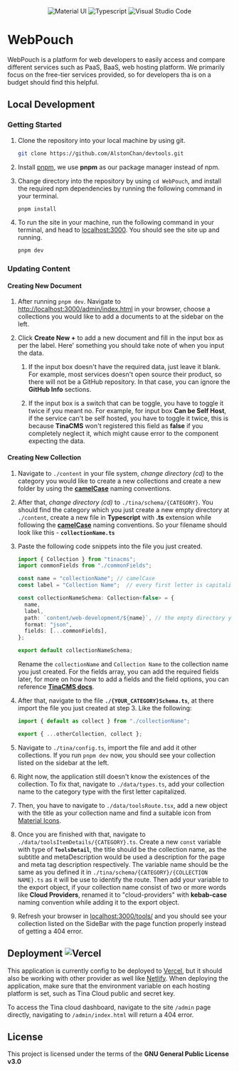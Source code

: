 <div align="center">
    <img src="https://res.cloudinary.com/practicaldev/image/fetch/s--yayk2pWn--/c_limit%2Cf_auto%2Cfl_progressive%2Cq_auto%2Cw_880/https://img.shields.io/badge/Material--UI-0081CB%3Fstyle%3Dfor-the-badge%26logo%3Dmaterial-ui%26logoColor%3Dwhite" alt="Material UI" />
    <img src="https://img.shields.io/badge/TypeScript-007ACC?style=for-the-badge&logo=typescript&logoColor=white" alt="Typescript" />
    <img src="https://img.shields.io/badge/Visual_Studio_Code-0078D4?style=for-the-badge&logo=visual%20studio%20code&logoColor=white" alt="Visual Studio Code" />
</div>

# WebPouch

WebPouch is a platform for web developers to easily access and compare different services such as PaaS, BaaS, web hosting platform. We primarily focus on the free-tier services provided, so for developers tha is on a budget should find this helpful.

## Local Development

### Getting Started

1. Clone the repository into your local machine by using git.

   ```bash
   git clone https://github.com/AlstonChan/devtools.git
   ```

2. Install [pnpm](https://pnpm.io/installation), we use **pnpm** as our package manager instead of npm.

3. Change directory into the repository by using `cd WebPouch`, and install the required npm dependencies by running the following command in your terminal.

   ```bash
   pnpm install
   ```

4. To run the site in your machine, run the following command in your terminal, and head to [localhost:3000](http://127.0.0.1:3000). You should see the site up and running.

   ```bash
   pnpm dev
   ```

### Updating Content

#### Creating New Document

1. After running `pnpm dev`. Navigate to <http://localhost:3000/admin/index.html> in your browser, choose a collections you would like to add a documents to at the sidebar on the left.

2. Click **Create New +** to add a new document and fill in the input box as per the label. Here' something you should take note of when you input the data.

   1. If the input box doesn't have the required data, just leave it blank. For example, most services doesn't open source their product, so there will not be a GitHub repository. In that case, you can ignore the **GitHub Info** sections.

   2. If the input box is a switch that can be toggle, you have to toggle it twice if you meant no. For example, for input box **Can be Self Host**, if the service can't be self hosted, you have to toggle it twice, this is because **TinaCMS** won't registered this field as **false** if you completely neglect it, which might cause error to the component expecting the data.

#### Creating New Collection

1. Navigate to `./content` in your file system, _change directory (cd)_ to the category you would like to create a new collections and create a new folder by using the **[camelCase](https://en.wikipedia.org/wiki/Camel_case)** naming conventions.

2. After that, _change directory (cd)_ to `./tina/schema/{CATEGORY}`. You should find the category which you just create a new empty directory at `./content`, create a new file in **Typescript** with **.ts** extension while following the **[camelCase](https://en.wikipedia.org/wiki/Camel_case)** naming conventions. So your filename should look like this - **`collectionName.ts`**

3. Paste the following code snippets into the file you just created.

   ```typescript
   import { Collection } from "tinacms";
   import commonFields from "./commonFields";

   const name = "collectionName"; // camelCase
   const label = "Collection Name";  // every first letter is capitalized

   const collectionNameSchema: Collection<false> = {
     name,
     label,
     path: `content/web-development/${name}`, // the empty directory you just created on step 1
     format: "json",
     fields: [...commonFields],
   };

   export default collectionNameSchema;
   ```

   Rename the `collectionName` and `Collection Name` to the collection name you just created. For the fields array, you can add the required fields later, for more on how how to add a fields and the field options, you can reference **[TinaCMS docs](https://tina.io/docs/reference/fields/)**.

4. After that, navigate to the file **`./{YOUR_CATEGORY}Schema.ts`**, at there import the file you just created at step 3. Like the following:

   ```typescript
   import { default as collect } from "./collectionName";

   export { ...otherCollection, collect };
   ```

5. Navigate to `./tina/config.ts`, import the file and add it other collections. If you run `pnpm dev` now, you should see your collection listed on the sidebar at the left.

6. Right now, the application still doesn't know the existences of the collection. To fix that, navigate to `./data/types.ts`, add your collection name to the category type with the first letter capitalized.

7. Then, you have to navigate to `./data/toolsRoute.tsx`, add a new object with the title as your collection name and find a suitable icon from [Material Icons](https://mui.com/material-ui/material-icons/).

8. Once you are finished with that, navigate to `./data/toolsItemDetails/{CATEGORY}.ts`. Create a new `const` variable with type of **`ToolsDetail`**, the title should be the collection name, as the subtitle and metaDescription would be used a description for the page and meta tag description respectively. The variable name should be the same as you defined it in `./tina/schema/{CATEGORY}/{COLLECTION NAME}.ts` as it will be use to identify the route. Then add your variable to the export object, if your collection name consist of two or more words like **Cloud Providers**, renamed it to "cloud-providers" with **kebab-case** naming convention while adding it to the export object.

9. Refresh your browser in [localhost:3000/tools/](http://127.0.0.1:3000/tools/) and you should see your collection listed on the SideBar with the page function properly instead of getting a 404 error.

## Deployment ![Vercel](https://img.shields.io/badge/vercel-%23000000.svg?style=for-the-badge&logo=vercel&logoColor=white)

This application is currently config to be deployed to [Vercel](https://vercel.com/dashboard), but it should also be working with other provider as well like [Netlify](https://www.netlify.com/). When deploying the application, make sure that the environment variable on each hosting platform is set, such as Tina Cloud public and secret key.

To access the Tina cloud dashboard, navigate to the site `/admin` page directly, navigating to `/admin/index.html` will return a 404 error.

## License

This project is licensed under the terms of the **GNU General Public License v3.0**
